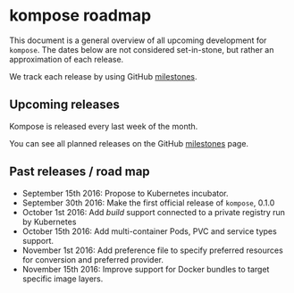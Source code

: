 # kompose roadmap

This document is a general overview of all upcoming development for `kompose`. The dates below are not considered set-in-stone, but rather an approximation of each release.

We track each release by using GitHub [milestones](https://github.com/kubernetes-incubator/kompose/milestones).

## Upcoming releases
Kompose is released every last week of the month.

You can see all planned releases on the GitHub  [milestones](https://github.com/kubernetes-incubator/kompose/milestones) page.

## Past releases / road map

* September 15th 2016: Propose to Kubernetes incubator.
* September 30th 2016: Make the first official release of `kompose`, 0.1.0
* October 1st 2016: Add _build_ support connected to a private registry run by Kubernetes
* October 15th 2016: Add multi-container Pods, PVC and service types support.
* November 1st 2016: Add preference file to specify preferred resources for conversion and preferred provider.
* November 15th 2016: Improve support for Docker bundles to target specific image layers.
